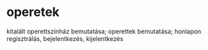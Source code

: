 # operetek
kitalált operettszínház bemutatása; operettek bemutatása; honlapon regisztrálás, bejelentkezés, kijelentkezés
